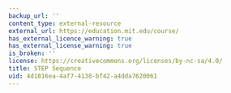 ```yaml
---
backup_url: ''
content_type: external-resource
external_url: https://education.mit.edu/course/
has_external_licence_warning: true
has_external_license_warning: true
is_broken: ''
license: https://creativecommons.org/licenses/by-nc-sa/4.0/
title: STEP Sequence
uid: 4d1816ea-4af7-4138-bf42-a4dda7620061
---
```

